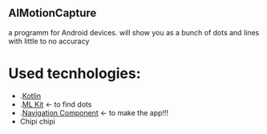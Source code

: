 ## AIMotionCapture
a programm for Android devices. will show you as a bunch of dots and lines with little to no accuracy
# Used tecnhologies:
- .[Kotlin](https://kotlinlang.org/)
- .[ML Kit](https://developers.google.com/ml-kit?hl=ru) <- to find dots
- .[Navigation Component](https://developer.android.com/guide/navigation/navigation-getting-started) <- to make the app!!!
- Chipi chipi

